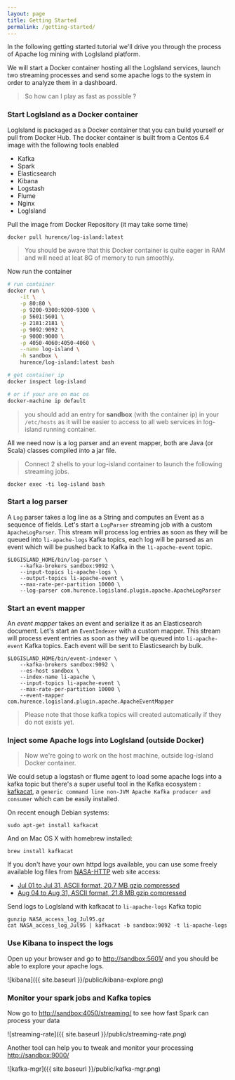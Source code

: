 ```yaml
---
layout: page
title: Getting Started
permalink: /getting-started/
---
```


In the following getting started tutorial we'll drive you through the process of Apache log mining with LogIsland platform.

We will start a Docker container hosting all the LogIsland services, launch two streaming processes and send some apache logs
to the system in order to analyze them in a dashboard.

> So how can I play as fast as possible ?

### Start LogIsland as a Docker container
LogIsland is packaged as a Docker container that you can build yourself or pull from Docker Hub. 
The docker container is built from a Centos 6.4 image with the following tools enabled

- Kafka
- Spark
- Elasticsearch
- Kibana
- Logstash
- Flume
- Nginx
- LogIsland

Pull the image from Docker Repository (it may take some time)

```
docker pull hurence/log-island:latest
```

> You should be aware that this Docker container is quite eager in RAM and will need at leat 8G of memory to run smoothly.

Now run the container 

```sh
# run container
docker run \
    -it \
    -p 80:80 \
    -p 9200-9300:9200-9300 \
    -p 5601:5601 \
    -p 2181:2181 \
    -p 9092:9092 \
    -p 9000:9000 \
    -p 4050-4060:4050-4060 \
    --name log-island \
    -h sandbox \
    hurence/log-island:latest bash

# get container ip
docker inspect log-island

# or if your are on mac os
docker-machine ip default
```

> you should add an entry for **sandbox** (with the container ip) in your `/etc/hosts` as it will be easier to access to all web services in log-island running container. 


All we need now is a log parser and an event mapper, both are Java (or Scala) classes compiled into a jar file.

> Connect 2 shells to your log-island container to launch the following streaming jobs.

    docker exec -ti log-island bash

### Start a log parser 

A `Log` parser takes a log line as a String and computes an Event as a sequence of fields. 
Let's start a `LogParser` streaming job with a custom `ApacheLogParser`. 
This stream will process log entries as soon as they will be queued into `li-apache-logs` Kafka topics, each log will
be parsed as an event which will be pushed back to Kafka in the `li-apache-event` topic.

```
$LOGISLAND_HOME/bin/log-parser \
    --kafka-brokers sandbox:9092 \
    --input-topics li-apache-logs \
    --output-topics li-apache-event \
    --max-rate-per-partition 10000 \
    --log-parser com.hurence.logisland.plugin.apache.ApacheLogParser
```

### Start an event mapper 

An *event mapper* takes an event and serialize it as an Elasticsearch document.
Let's start an `EventIndexer` with a custom mapper.
This stream will process event entries as soon as they will be queued into `li-apache-event` Kafka topics. 
Each event will be sent to Elasticsearch by bulk. 

```
$LOGISLAND_HOME/bin/event-indexer \
    --kafka-brokers sandbox:9092 \
    --es-host sandbox \
    --index-name li-apache \
    --input-topics li-apache-event \
    --max-rate-per-partition 10000 \
    --event-mapper com.hurence.logisland.plugin.apache.ApacheEventMapper
```


> Please note that those kafka topics will created automatically if they do not exists yet.

### Inject some Apache logs into LogIsland (outside Docker)
> Now we're going to work on the host machine, outside log-island Docker container.

We could setup a logstash or flume agent to load some apache logs into a kafka topic 
but there's a super useful tool in the Kafka ecosystem : [kafkacat](https://github.com/edenhill/kafkacat), 
a `generic command line non-JVM Apache Kafka producer and consumer` which can be easily installed.

On recent enough Debian systems:

```
sudo apt-get install kafkacat
```

And on Mac OS X with homebrew installed:

```
brew install kafkacat
```

If you don't have your own httpd logs available, you can use some freely available log files from 
[NASA-HTTP](http://ita.ee.lbl.gov/html/contrib/NASA-HTTP.html) web site access:

- [Jul 01 to Jul 31, ASCII format, 20.7 MB gzip compressed](ftp://ita.ee.lbl.gov/traces/NASA_access_log_Jul95.gz)
- [Aug 04 to Aug 31, ASCII format, 21.8 MB gzip compressed](ftp://ita.ee.lbl.gov/traces/NASA_access_log_Aug95.gz)

Send logs to LogIsland with kafkacat to `li-apache-logs` Kafka topic

```
gunzip NASA_access_log_Jul95.gz
cat NASA_access_log_Jul95 | kafkacat -b sandbox:9092 -t li-apache-logs
```



### Use Kibana to inspect the logs
Open up your browser and go to [http://sandbox:5601/](http://sandbox:5601/app/kibana#/discover?_g=(refreshInterval:(display:Off,pause:!f,value:0),time:(from:'1995-05-08T12:14:53.216Z',mode:absolute,to:'1995-11-25T05:30:52.010Z'))&_a=(columns:!(_source),filters:!(),index:'li-*',interval:auto,query:(query_string:(analyze_wildcard:!t,query:usa)),sort:!('@timestamp',desc),vis:(aggs:!((params:(field:host,orderBy:'2',size:20),schema:segment,type:terms),(id:'2',schema:metric,type:count)),type:histogram))&indexPattern=li-*&type=histogram) and you should be able to explore your apache logs.

![kibana]({{ site.baseurl }}/public/kibana-explore.png)


### Monitor your spark jobs and Kafka topics
Now go to [http://sandbox:4050/streaming/](http://sandbox:4050/streaming/) to see how fast Spark can process
your data

![streaming-rate]({{ site.baseurl }}/public/streaming-rate.png)


Another tool can help you to tweak and monitor your processing [http://sandbox:9000/](http://sandbox:9000) 

![kafka-mgr]({{ site.baseurl }}/public/kafka-mgr.png)
